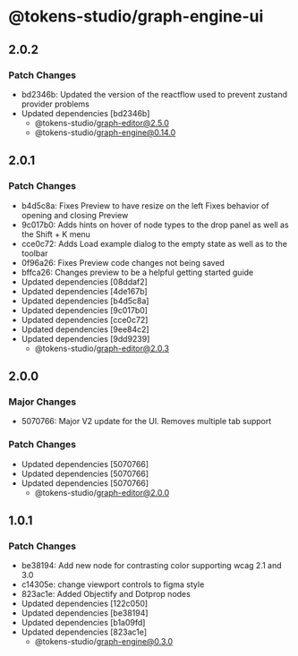 # @tokens-studio/graph-engine-ui

## 2.0.2

### Patch Changes

- bd2346b: Updated the version of the reactflow used to prevent zustand provider problems
- Updated dependencies [bd2346b]
  - @tokens-studio/graph-editor@2.5.0
  - @tokens-studio/graph-engine@0.14.0

## 2.0.1

### Patch Changes

- b4d5c8a: Fixes Preview to have resize on the left
  Fixes behavior of opening and closing Preview
- 9c017b0: Adds hints on hover of node types to the drop panel as well as the Shift + K menu
- cce0c72: Adds Load example dialog to the empty state as well as to the toolbar
- 0f96a26: Fixes Preview code changes not being saved
- bffca26: Changes preview to be a helpful getting started guide
- Updated dependencies [08ddaf2]
- Updated dependencies [4de167b]
- Updated dependencies [b4d5c8a]
- Updated dependencies [9c017b0]
- Updated dependencies [cce0c72]
- Updated dependencies [9ee84c2]
- Updated dependencies [9dd9239]
  - @tokens-studio/graph-editor@2.0.3

## 2.0.0

### Major Changes

- 5070766: Major V2 update for the UI. Removes multiple tab support

### Patch Changes

- Updated dependencies [5070766]
- Updated dependencies [5070766]
- Updated dependencies [5070766]
  - @tokens-studio/graph-editor@2.0.0

## 1.0.1

### Patch Changes

- be38194: Add new node for contrasting color supporting wcag 2.1 and 3.0
- c14305e: change viewport controls to figma style
- 823ac1e: Added Objectify and Dotprop nodes
- Updated dependencies [122c050]
- Updated dependencies [be38194]
- Updated dependencies [b1a09fd]
- Updated dependencies [823ac1e]
  - @tokens-studio/graph-engine@0.3.0
